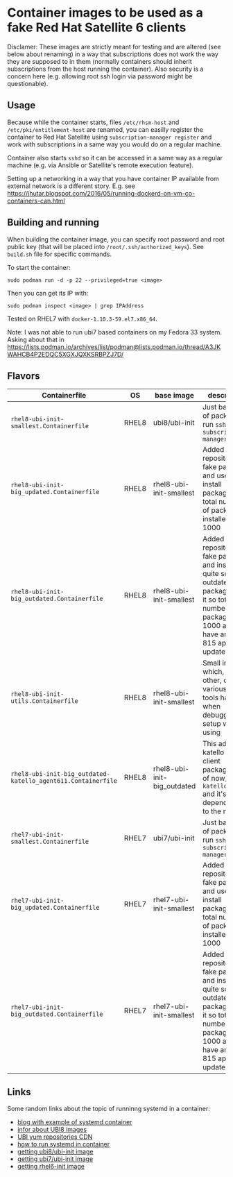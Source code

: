 Container images to be used as a fake Red Hat Satellite 6 clients
=================================================================

Disclamer: These images are strictly meant for testing and are altered
(see below about renaming) in a way that subscriptions does not work
the way they are supposed to in them (normally containers should inherit
subscriptions from the host running the container). Also security is
a concern here (e.g. allowing root ssh login via password might be
questionable).

Usage
-----

Because while the container starts, files `/etc/rhsm-host`
and `/etc/pki/entitlement-host` are renamed, you can easilly register
the container to Red Hat Satellite using `subscription-manager register`
and work with subscriptions in a same way you would do on a regular machine.

Container also starts `sshd` so it can be accessed in a same way as
a regular machine (e.g. via Ansible or Satellite's remote execution feature).

Setting up a networking in a way that you have container IP available
from external network is a different story. E.g. see https://jhutar.blogspot.com/2016/05/running-dockerd-on-vm-co-containers-can.html

Building and running
--------------------

When building the container image, you can specify root password
and root public key (that will be placed into `/root/.ssh/authorized_keys`).
See `build.sh` file for specific commands.

To start the container:

    sudo podman run -d -p 22 --privileged=true <image>

Then you can get its IP with:

    sudo podman inspect <image> | grep IPAddress

Tested on RHEL7 with `docker-1.10.3-59.el7.x86_64`.

Note: I was not able to run ubi7 based containers on my Fedora 33 system.
Asking about that in https://lists.podman.io/archives/list/podman@lists.podman.io/thread/A3JKWAHCB4P2EDQC5XGXJQXKSRBPZJ7D/

Flavors
-------

| Containerfile                        | OS    | base image | description |
| ------------------------------------ | ----- | ---------- | ----------- |
| `rhel8-ubi-init-smallest.Containerfile` | RHEL8 | ubi8/ubi-init | Just basic set of packages to run `sshd` and `subscription-manager` |
| `rhel8-ubi-init-big_updated.Containerfile` | RHEL8 | rhel8-ubi-init-smallest | Added extra repository with fake packages and used it to install packages so total number of packages installed is 1000 |
| `rhel8-ubi-init-big_outdated.Containerfile` | RHEL8 | rhel8-ubi-init-smallest | Added extra repository with fake packages and install quite some outdated packages from it so total number of packages is 1000 and it have around 815 applicable updates |
| `rhel8-ubi-init-utils.Containerfile` | RHEL8 | rhel8-ubi-init-smallest | Small image which, besides other, contain various helper tools handy when debugging the setup we are using |
| `rhel8-ubi-init-big_outdated-katello_agent611.Containerfile` | RHEL8 | rhel8-ubi-init-big_outdated | This adds katello related client packages (as of now, it is `katello-agent` and it's dependencies) to the mix |
| `rhel7-ubi-init-smallest.Containerfile` | RHEL7 | ubi7/ubi-init | Just basic set of packages to run `sshd` and `subscription-manager` |
| `rhel7-ubi-init-big_updated.Containerfile` | RHEL7 | rhel7-ubi-init-smallest | Added extra repository with fake packages and used it to install packages so total number of packages installed is 1000 |
| `rhel7-ubi-init-big_outdated.Containerfile` | RHEL7 | rhel7-ubi-init-smallest | Added extra repository with fake packages and install quite some outdated packages from it so total number of packages is 1000 and it have around 815 applicable updates |

Links
-----

Some random links about the topic of runninng systemd in a container:

* [blog with example of systemd container](https://www.redhat.com/sysadmin/session-recording-tlog)
* [infor about UBI8 images](https://developers.redhat.com/blog/2019/05/31/working-with-red-hat-enterprise-linux-universal-base-images-ubi/)
* [UBI yum repositories CDN](https://cdn-ubi.redhat.com/content/public/ubi/dist/)
* [how to run systemd in container](https://developers.redhat.com/blog/2019/04/24/how-to-run-systemd-in-a-container/)
* [getting ubi8/ubi-init image](https://catalog.redhat.com/software/containers/ubi8/ubi-init/5c359b97d70cc534b3a378c8?container-tabs=gti&gti-tabs=unauthenticated)
* [getting ubi7/ubi-init image](https://catalog.redhat.com/software/containers/ubi7/ubi-init/5c3596d7dd19c775cddfa784?container-tabs=gti&gti-tabs=unauthenticated)
* [getting rhel6-init image](https://catalog.redhat.com/software/containers/rhel6-init/59b6be2029373872cf9bfa8e?container-tabs=gti&gti-tabs=unauthenticated)
